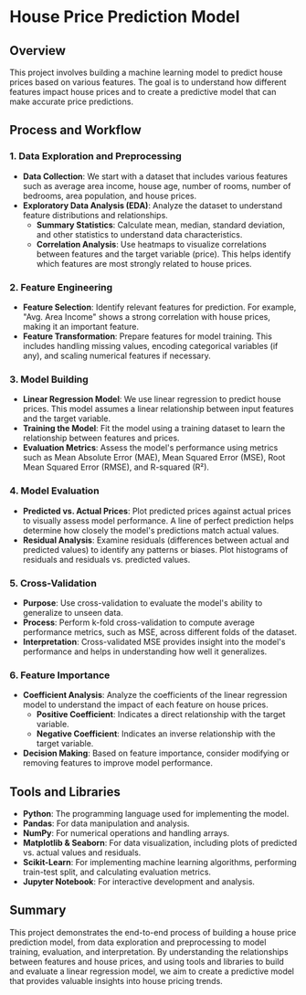 # House Price Prediction Model

## Overview
This project involves building a machine learning model to predict house prices based on various features. The goal is to understand how different features impact house prices and to create a predictive model that can make accurate price predictions.

## Process and Workflow

### 1. Data Exploration and Preprocessing
- **Data Collection**: We start with a dataset that includes various features such as average area income, house age, number of rooms, number of bedrooms, area population, and house prices.
- **Exploratory Data Analysis (EDA)**: Analyze the dataset to understand feature distributions and relationships.
  - **Summary Statistics**: Calculate mean, median, standard deviation, and other statistics to understand data characteristics.
  - **Correlation Analysis**: Use heatmaps to visualize correlations between features and the target variable (price). This helps identify which features are most strongly related to house prices.

### 2. Feature Engineering
- **Feature Selection**: Identify relevant features for prediction. For example, "Avg. Area Income" shows a strong correlation with house prices, making it an important feature.
- **Feature Transformation**: Prepare features for model training. This includes handling missing values, encoding categorical variables (if any), and scaling numerical features if necessary.

### 3. Model Building
- **Linear Regression Model**: We use linear regression to predict house prices. This model assumes a linear relationship between input features and the target variable.
- **Training the Model**: Fit the model using a training dataset to learn the relationship between features and prices.
- **Evaluation Metrics**: Assess the model's performance using metrics such as Mean Absolute Error (MAE), Mean Squared Error (MSE), Root Mean Squared Error (RMSE), and R-squared (R²).

### 4. Model Evaluation
- **Predicted vs. Actual Prices**: Plot predicted prices against actual prices to visually assess model performance. A line of perfect prediction helps determine how closely the model's predictions match actual values.
- **Residual Analysis**: Examine residuals (differences between actual and predicted values) to identify any patterns or biases. Plot histograms of residuals and residuals vs. predicted values.

### 5. Cross-Validation
- **Purpose**: Use cross-validation to evaluate the model's ability to generalize to unseen data.
- **Process**: Perform k-fold cross-validation to compute average performance metrics, such as MSE, across different folds of the dataset.
- **Interpretation**: Cross-validated MSE provides insight into the model's performance and helps in understanding how well it generalizes.

### 6. Feature Importance
- **Coefficient Analysis**: Analyze the coefficients of the linear regression model to understand the impact of each feature on house prices.
  - **Positive Coefficient**: Indicates a direct relationship with the target variable.
  - **Negative Coefficient**: Indicates an inverse relationship with the target variable.
- **Decision Making**: Based on feature importance, consider modifying or removing features to improve model performance.

## Tools and Libraries
- **Python**: The programming language used for implementing the model.
- **Pandas**: For data manipulation and analysis.
- **NumPy**: For numerical operations and handling arrays.
- **Matplotlib & Seaborn**: For data visualization, including plots of predicted vs. actual values and residuals.
- **Scikit-Learn**: For implementing machine learning algorithms, performing train-test split, and calculating evaluation metrics.
- **Jupyter Notebook**: For interactive development and analysis.

## Summary
This project demonstrates the end-to-end process of building a house price prediction model, from data exploration and preprocessing to model training, evaluation, and interpretation. By understanding the relationships between features and house prices, and using tools and libraries to build and evaluate a linear regression model, we aim to create a predictive model that provides valuable insights into house pricing trends.

